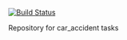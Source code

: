 [![Build Status](https://app.travis-ci.com/ikioresko/job4j_car_accident.svg?branch=main)](https://app.travis-ci.com/ikioresko/job4j_car_accident)

Repository for car_accident tasks